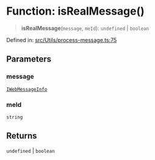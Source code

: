 # Function: isRealMessage()

> **isRealMessage**(`message`, `meId`): `undefined` \| `boolean`

Defined in: [src/Utils/process-message.ts:75](https://github.com/Fokusdotid/bail/blob/99acc683da8779d62a0509bb4108fdb35cb2b061/src/Utils/process-message.ts#L75)

## Parameters

### message

[`IWebMessageInfo`](../namespaces/proto/interfaces/IWebMessageInfo.md)

### meId

`string`

## Returns

`undefined` \| `boolean`
